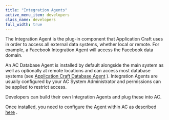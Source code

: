 ```yaml
---
title: "Integration Agents"
active_menu_item: developers
class_name: developers
full_width: true
---
```



The Integration Agent is the plug-in component that Application Craft uses in order to access all external data systems, whether local or remote. For example, a Facebook Integration Agent will access the Facebook data domain.

An AC Database Agent is installed by default alongside the main system as well as optionally at remote locations and can access most database systems (see [Application Craft Database Agent](application-craft-database-agent/index.htm) ). Integration Agents are usually configured by your AC System Administrator and permissions can be applied to restrict access.

Developers can build their own Integration Agents and plug these into AC.

Once installed, you need to configure the Agent within AC as described [here](configuring-integration-agents-within-ac/index.htm) .

